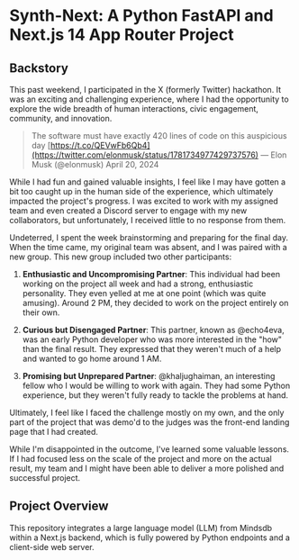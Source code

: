 # Synth-Next: A Python FastAPI and Next.js 14 App Router Project

## Backstory

This past weekend, I participated in the X (formerly Twitter) hackathon. It was an exciting and challenging experience, where I had the opportunity to explore the wide breadth of human interactions, civic engagement, community, and innovation.

> The software must have exactly 420 lines of code on this auspicious day [https://t.co/QEVwFb6Qb4](https://twitter.com/elonmusk/status/1781734977429737576)
> — Elon Musk (@elonmusk) April 20, 2024

While I had fun and gained valuable insights, I feel like I may have gotten a bit too caught up in the human side of the experience, which ultimately impacted the project's progress. I was excited to work with my assigned team and even created a Discord server to engage with my new collaborators, but unfortunately, I received little to no response from them.

Undeterred, I spent the week brainstorming and preparing for the final day. When the time came, my original team was absent, and I was paired with a new group. This new group included two other participants:

1. **Enthusiastic and Uncompromising Partner**: This individual had been working on the project all week and had a strong, enthusiastic personality. They even yelled at me at one point (which was quite amusing). Around 2 PM, they decided to work on the project entirely on their own.

2. **Curious but Disengaged Partner**: This partner, known as @echo4eva, was an early Python developer who was more interested in the "how" than the final result. They expressed that they weren't much of a help and wanted to go home around 1 AM.

3. **Promising but Unprepared Partner**: @khaljughaiman, an interesting fellow who I would be willing to work with again. They had some Python experience, but they weren't fully ready to tackle the problems at hand.

Ultimately, I feel like I faced the challenge mostly on my own, and the only part of the project that was demo'd to the judges was the front-end landing page that I had created.

While I'm disappointed in the outcome, I've learned some valuable lessons. If I had focused less on the scale of the project and more on the actual result, my team and I might have been able to deliver a more polished and successful project.

## Project Overview

This repository integrates a large language model (LLM) from Mindsdb within a Next.js backend, which is fully powered by Python endpoints and a client-side web server.